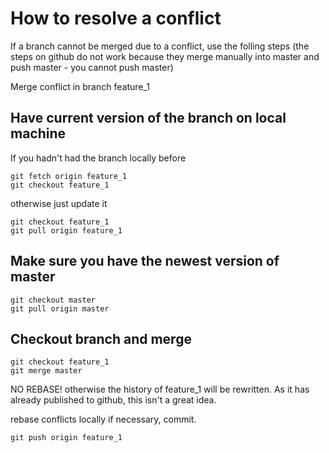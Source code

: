 # How to resolve a conflict

If a branch cannot be merged due to a conflict, use the folling steps (the
steps on github do not work because they merge manually into master and
push master - you cannot push master)

Merge conflict in branch feature_1

## Have current version of the branch on local machine

If you hadn't had the branch locally before

    git fetch origin feature_1
    git checkout feature_1

otherwise just update it

    git checkout feature_1
    git pull origin feature_1

## Make sure you have the newest version of master

    git checkout master
    git pull origin master

## Checkout branch and merge

    git checkout feature_1
    git merge master

NO REBASE! otherwise the history of feature_1 will be rewritten. As it has
already published to github, this isn't a great idea.

rebase conflicts locally if necessary, commit.

    git push origin feature_1
